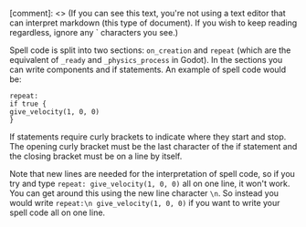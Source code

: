 [comment]: <> (If you can see this text, you're not using a text editor that can interpret markdown (this type of document). If you wish to keep reading regardless, ignore any ` characters you see.)

Spell code is split into two sections: `on_creation` and `repeat` (which are the equivalent of `_ready` and `_physics_process` in Godot). In the sections you can write components and if statements. An example of spell code would be:

```
repeat:
if true {
give_velocity(1, 0, 0)
}
```

If statements require curly brackets to indicate where they start and stop. The opening curly bracket must be the last character of the if statement and the closing bracket must be on a line by itself.

Note that new lines are needed for the interpretation of spell code, so if you try and type `repeat: give_velocity(1, 0, 0)` all on one line, it won't work. You can get around this using the new line character `\n`. So instead you would write `repeat:\n give_velocity(1, 0, 0)` if you want to write your spell code all on one line.